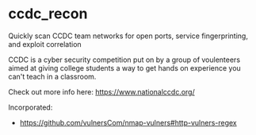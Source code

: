 # ccdc_recon
Quickly scan CCDC team networks for open ports, service fingerprinting, and exploit correlation 

CCDC is a cyber security competition put on by a group of voulenteers aimed at giving college students a way to get hands on experience you can't teach in a classroom.

Check out more info here:
https://www.nationalccdc.org/ 

Incorporated:
- https://github.com/vulnersCom/nmap-vulners#http-vulners-regex
